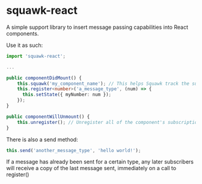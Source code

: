 # squawk-react
A simple support library to insert message passing capabilities into React components.

Use it as such:
```typescript
import 'squawk-react';

...

public componentDidMount() {
    this.squawk('my_component_name'); // This helps Squawk track the subscriber
    this.register<number>('a_message_type', (num) => {
      this.setState({ myNumber: num });
    });
}

public componentWillUnmount() {
    this.unregister(); // Unregister all of the component's subscriptions
}
```

There is also a send method:
```typescript
this.send('another_message_type', 'hello world!');
```

If a message has already been sent for a certain type, any later subscribers will receive a copy of the last message sent, immediately
on a call to register()
